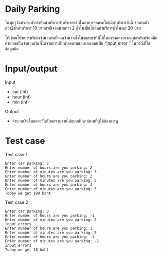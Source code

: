 # Daily Parking

ในทุกๆวันห้างจะทำการคิดค่าบริการสำหรับจอดรถในอาคารจอดรถโดยมีค่าบริการดังนี้ จอดรถต่ำกว่า2ชั่วค่าบริการ 10 บาทกรณีจอดมากกว่า 2 ชั่วโมงขึ้นไปคิดค่าบริการชั่วโมงละ 20 บาท

ให้เขียนโปรแกรมรับค่าจำนวนรถที่จอดจำนวนชั่วโมงและนาทีที่ใช้ในการจอดของรถแต่ละคันพร้อมคิดคำนวณเป็นจำนวนเงินที่ได้จากการเก็บค่าจอดรถและแสดงผลเป็น “Input error ” ในกรณีที่ใส่ข้อมูลผิด

# Input/output

Input
-   car (int)
-   hour (int)
-   min (int)

Output
-   จำนวนเงินในแต่ละวันกับผลรวมรายได้แบบสัปดาห์ตามที่ผู้ใช้ต้องการดู

# Test case
Test case 1

    Enter car parking: 3
    Enter number of hours are you parking: 2
    Enter number of minutes are you parking: 3
    Enter number of hours are you parking: 2
    Enter number of minutes are you parking: 5
    Enter number of hours are you parking: 4
    Enter number of minutes are you parking: 5
    Today we get 190 baht

Test case 2

    Enter car parking: 3
    Enter number of hours are you parking: -1
    Enter number of minutes are you parking: 2
    input errors
    Enter number of hours are you parking: 1
    Enter number of minutes are you parking: 2
    Enter number of hours are you parking: -1
    Enter number of minutes are you parking: -2
    input errors
    Today we get 10 baht
